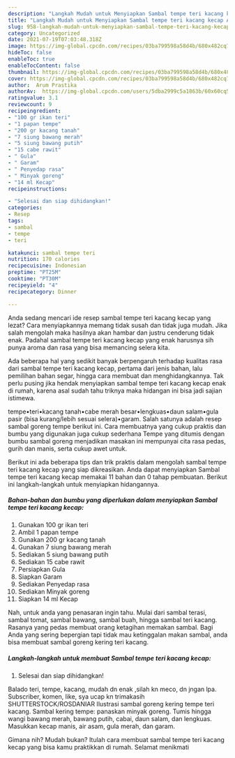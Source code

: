 ```yaml
---
description: "Langkah Mudah untuk Menyiapkan Sambal tempe teri kacang kecap Anti Gagal"
title: "Langkah Mudah untuk Menyiapkan Sambal tempe teri kacang kecap Anti Gagal"
slug: 958-langkah-mudah-untuk-menyiapkan-sambal-tempe-teri-kacang-kecap-anti-gagal
category: Uncategorized
date: 2021-07-19T07:03:48.318Z
image: https://img-global.cpcdn.com/recipes/03ba799598a58d4b/680x482cq70/sambal-tempe-teri-kacang-kecap-foto-resep-utama.jpg
hideToc: false
enableToc: true
enableTocContent: false
thumbnail: https://img-global.cpcdn.com/recipes/03ba799598a58d4b/680x482cq70/sambal-tempe-teri-kacang-kecap-foto-resep-utama.jpg
cover: https://img-global.cpcdn.com/recipes/03ba799598a58d4b/680x482cq70/sambal-tempe-teri-kacang-kecap-foto-resep-utama.jpg
author:  Arum Prastika
authorAv:  https://img-global.cpcdn.com/users/5dba2999c5a1863b/60x60cq50/avatar.jpg
ratingvalue: 3.1
reviewcount: 9
recipeingredient:
- "100 gr ikan teri"
- "1 papan tempe"
- "200 gr kacang tanah"
- "7 siung bawang merah"
- "5 siung bawang putih"
- "15 cabe rawit"
- " Gula"
- " Garam"
- " Penyedap rasa"
- " Minyak goreng"
- "14 ml Kecap"
recipeinstructions:

- "Selesai dan siap dihidangkan!"
categories:
- Resep
tags:
- sambal
- tempe
- teri

katakunci: sambal tempe teri 
nutrition: 170 calories
recipecuisine: Indonesian
preptime: "PT25M"
cooktime: "PT30M"
recipeyield: "4"
recipecategory: Dinner

---
```



Anda sedang mencari ide resep sambal tempe teri kacang kecap yang lezat? Cara menyiapkannya memang tidak susah dan tidak juga mudah. Jika salah mengolah maka hasilnya akan hambar dan justru cenderung tidak enak. Padahal sambal tempe teri kacang kecap yang enak harusnya sih punya aroma dan rasa yang bisa memancing selera kita.


Ada beberapa hal yang sedikit banyak berpengaruh terhadap kualitas rasa dari sambal tempe teri kacang kecap, pertama dari jenis bahan, lalu pemilihan bahan segar, hingga cara membuat dan menghidangkannya. Tak perlu pusing jika hendak menyiapkan sambal tempe teri kacang kecap enak di rumah, karena asal sudah tahu triknya maka hidangan ini bisa jadi sajian istimewa.

tempe•teri•kacang tanah•cabe merah besar•lengkuas•daun salam•gula pasir (bisa kurang/lebih sesuai selera)•garam. Salah satunya adalah resep sambal goreng tempe berikut ini. Cara membuatnya yang cukup praktis dan bumbu yang digunakan juga cukup sederhana Tempe yang ditumis dengan bumbu sambal goreng menjadikan masakan ini mempunyai cita rasa pedas, gurih dan manis, serta cukup awet untuk.


Berikut ini ada beberapa tips dan trik praktis dalam mengolah sambal tempe teri kacang kecap yang siap dikreasikan. Anda dapat menyiapkan Sambal tempe teri kacang kecap memakai 11 bahan dan 0 tahap pembuatan. Berikut ini langkah-langkah untuk menyiapkan hidangannya.

<!--inarticleads1-->

##### Bahan-bahan dan bumbu yang diperlukan dalam menyiapkan Sambal tempe teri kacang kecap:

1. Gunakan 100 gr ikan teri
1. Ambil 1 papan tempe
1. Gunakan 200 gr kacang tanah
1. Gunakan 7 siung bawang merah
1. Sediakan 5 siung bawang putih
1. Sediakan 15 cabe rawit
1. Persiapkan  Gula
1. Siapkan  Garam
1. Sediakan  Penyedap rasa
1. Sediakan  Minyak goreng
1. Siapkan 14 ml Kecap


Nah, untuk anda yang penasaran ingin tahu. Mulai dari sambal terasi, sambal tomat, sambal bawang, sambal buah, hingga sambal teri kacang. Rasanya yang pedas membuat orang ketagihan memakan sambal. Bagi Anda yang sering bepergian tapi tidak mau ketinggalan makan sambal, anda bisa membuat sambal goreng kering teri kacang. 

<!--inarticleads2-->

##### Langkah-langkah untuk membuat Sambal tempe teri kacang kecap:


1. Selesai dan siap dihidangkan!

Balado teri, tempe, kacang, mudah dn enak ,silah kn meco, dn jngan lpa. Subscriber, komen, like, sya ucap kn trimakasih SHUTTERSTOCK/ROSDANIAR Ilustrasi sambal goreng kering tempe teri kacang. Sambal kering tempe: panaskan minyak goreng. Tumis hingga wangi bawang merah, bawang putih, cabai, daun salam, dan lengkuas. Masukkan kecap manis, air asam, gula merah, dan garam. 

Gimana nih? Mudah bukan? Itulah cara membuat sambal tempe teri kacang kecap yang bisa kamu praktikkan di rumah. Selamat menikmati
